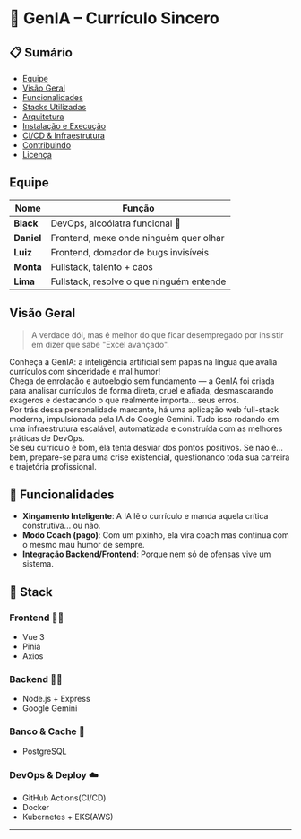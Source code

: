 # 🧠 GenIA – Currículo Sincero

## 📋 Sumário

- [Equipe](#equipe)
- [Visão Geral](#visão-geral)
- [Funcionalidades](#funcionalidades)
- [Stacks Utilizadas](#stacks-utilizadas)
- [Arquitetura](#arquitetura)
- [Instalação e Execução](#instalação-e-execução)
- [CI/CD & Infraestrutura](#cicd--infraestrutura)
- [Contribuindo](#contribuindo)
- [Licença](#licença)

## Equipe

| Nome       | Função                                   |
| ---------- | ---------------------------------------- |
| **Black**  | DevOps, alcoólatra funcional 🍺          |
| **Daniel** | Frontend, mexe onde ninguém quer olhar   |
| **Luiz**   | Frontend, domador de bugs invisíveis     |
| **Monta**  | Fullstack, talento + caos                |
| **Lima**   | Fullstack, resolve o que ninguém entende |


## Visão Geral

> A verdade dói, mas é melhor do que ficar desempregado por insistir em dizer que sabe "Excel avançado".

Conheça a GenIA: a inteligência artificial sem papas na língua que avalia currículos com sinceridade e mal humor! </br>
Chega de enrolação e autoelogio sem fundamento — a GenIA foi criada para analisar currículos de forma direta, cruel e afiada, desmascarando exageros e destacando o que realmente importa... seus erros. </br>
Por trás dessa personalidade marcante, há uma aplicação web full-stack moderna, impulsionada pela IA do Google Gemini. Tudo isso rodando em uma infraestrutura escalável, automatizada e construída com as melhores práticas de DevOps. </br>
Se seu currículo é bom, ela tenta desviar dos pontos positivos. Se não é... bem, prepare-se para uma crise existencial, questionando toda sua carreira e trajetória profissional.


## 🚀 Funcionalidades

- **Xingamento Inteligente**: A IA lê o currículo e manda aquela crítica construtiva... ou não.
- **Modo Coach (pago)**: Com um pixinho, ela vira coach mas continua com o mesmo mau humor de sempre.
- **Integração Backend/Frontend**: Porque nem só de ofensas vive um sistema.

## 🧱 Stack

### Frontend 🧑‍🎨
- Vue 3
- Pinia
- Axios
### Backend 🧑‍🔧
- Node.js + Express 
- Google Gemini 
### Banco & Cache 🧺
- PostgreSQL
### DevOps & Deploy ☁️
- GitHub Actions(CI/CD)
- Docker
- Kubernetes + EKS(AWS)
---
